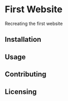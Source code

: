 # First Website

Recreating the first website

## Installation




## Usage




## Contributing




## Licensing

